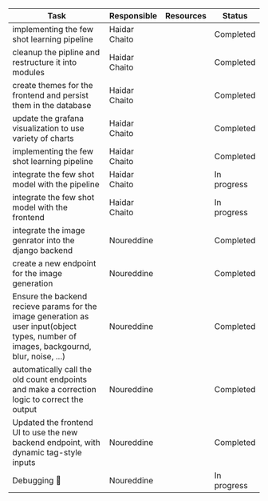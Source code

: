 | **Task**                                                                                                                               | **Responsible** | **Resources** | **Status**  |
| -------------------------------------------------------------------------------------------------------------------------------------- | --------------- | ------------- | ----------- |
| implementing the few shot learning pipeline                                                                                            | Haidar Chaito   |               | Completed   |
| cleanup the pipline and restructure it into modules                                                                                    | Haidar Chaito   |               | Completed   |
| create themes for the frontend and persist them in the database                                                                        | Haidar Chaito   |               | Completed   |
| update the grafana visualization to use variety of charts                                                                              | Haidar Chaito   |               | Completed   |
| implementing the few shot learning pipeline                                                                                            | Haidar Chaito   |               | Completed   |
| integrate the few shot model with the pipeline                                                                                         | Haidar Chaito   |               | In progress |
| integrate the few shot model with the frontend                                                                                         | Haidar Chaito   |               | In progress |
| integrate the image genrator into the django backend                                                                                   | Noureddine      |               | Completed   |
| create a new endpoint for the image generation                                                                                         | Noureddine      |               | Completed   |
| Ensure the backend recieve params for the image generation as user input(object types, number of images, backgournd, blur, noise, ...) | Noureddine      |               | Completed   |
| automatically call the old count endpoints and make a correction logic to correct the output                                           | Noureddine      |               | Completed   |
| Updated the frontend UI to use the new backend endpoint, with dynamic tag-style inputs                                                 | Noureddine      |               | Completed   |
| Debugging 🥲                                                                                                                            | Noureddine      |               | In progress   |
